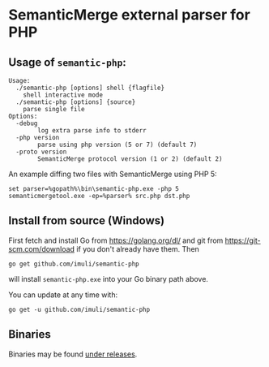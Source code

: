 # SemanticMerge external parser for PHP

## Usage of `semantic-php`:

```
Usage:
  ./semantic-php [options] shell {flagfile}
	shell interactive mode
  ./semantic-php [options] {source}
	parse single file
Options:
  -debug
    	log extra parse info to stderr
  -php version
    	parse using php version (5 or 7) (default 7)
  -proto version
    	SemanticMerge protocol version (1 or 2) (default 2)
```

An example diffing two files with SemanticMerge using PHP 5:

```batchfile
set parser=%gopath%\bin\semantic-php.exe -php 5
semanticmergetool.exe -ep=%parser% src.php dst.php
```

## Install from source (Windows)

First fetch and install Go from <https://golang.org/dl/> and git from
<https://git-scm.com/download> if you don't already have them.
Then

```
go get github.com/imuli/semantic-php
```

will install `semantic-php.exe` into your Go binary path above.

You can update at any time with:

```
go get -u github.com/imuli/semantic-php
```

## Binaries

Binaries may be found [under releases](https://github.com/imuli/semantic-php/releases).

